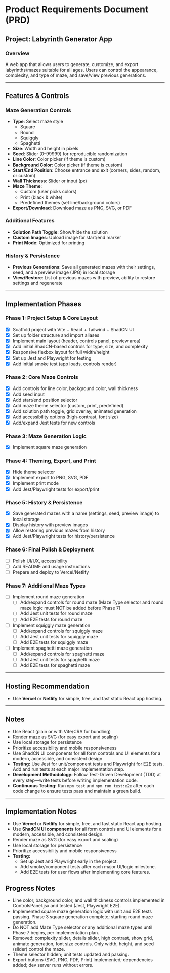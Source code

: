 # Product Requirements Document (PRD)

## Project: Labyrinth Generator App

### Overview
A web app that allows users to generate, customize, and export labyrinths/mazes suitable for all ages. Users can control the appearance, complexity, and type of maze, and save/view previous generations.

---

## Features & Controls

### Maze Generation Controls
- **Type**: Select maze style
  - Square
  - Round
  - Squiggly
  - Spaghetti
- **Size**: Width and height in pixels
- **Seed**: Slider (0–99999) for reproducible randomization
- **Line Color**: Color picker (if theme is custom)
- **Background Color**: Color picker (if theme is custom)
- **Start/End Position**: Choose entrance and exit (corners, sides, random, or custom)
- **Wall Thickness**: Slider or input (px)
- **Maze Theme**:
  - Custom (user picks colors)
  - Print (black & white)
  - Predefined themes (set line/background colors)
- **Export/Download**: Download maze as PNG, SVG, or PDF

### Additional Features
- **Solution Path Toggle**: Show/hide the solution
- **Custom Images**: Upload image for start/end marker
- **Print Mode**: Optimized for printing

### History & Persistence
- **Previous Generations**: Save all generated mazes with their settings, seed, and a preview image (JPG) in local storage
- **View/Restore**: List of previous mazes with preview, ability to restore settings and regenerate

---

## Implementation Phases

### Phase 1: Project Setup & Core Layout
- [x] Scaffold project with Vite + React + Tailwind + ShadCN UI
- [x] Set up folder structure and import aliases
- [x] Implement main layout (header, controls panel, preview area)
- [x] Add initial ShadCN-based controls for type, size, and complexity
- [x] Responsive flexbox layout for full width/height
- [x] Set up Jest and Playwright for testing
- [x] Add initial smoke test (app loads, controls render)

### Phase 2: Core Maze Controls
- [x] Add controls for line color, background color, wall thickness
- [x] Add seed input
- [x] Add start/end position selector
- [x] Add maze theme selector (custom, print, predefined)
- [x] Add solution path toggle, grid overlay, animated generation
- [x] Add accessibility options (high-contrast, font size)
- [x] Add/expand Jest tests for new controls

### Phase 3: Maze Generation Logic
- [x] Implement square maze generation

### Phase 4: Theming, Export, and Print
- [x] Hide theme selector
- [x] Implement export to PNG, SVG, PDF
- [x] Implement print mode
- [x] Add Jest/Playwright tests for export/print

### Phase 5: History & Persistence
- [x] Save generated mazes with a name (settings, seed, preview image) to local storage
- [x] Display history with preview images
- [x] Allow restoring previous mazes from history
- [x] Add Jest/Playwright tests for history/persistence

### Phase 6: Final Polish & Deployment
- [ ] Polish UI/UX, accessibility
- [ ] Add README and usage instructions
- [ ] Prepare and deploy to Vercel/Netlify

### Phase 7: Additional Maze Types
- [ ] Implement round maze generation
  - [ ] Add/expand controls for round maze (Maze Type selector and round maze logic must NOT be added before Phase 7)
  - [ ] Add Jest unit tests for round maze
  - [ ] Add E2E tests for round maze
- [ ] Implement squiggly maze generation
  - [ ] Add/expand controls for squiggly maze
  - [ ] Add Jest unit tests for squiggly maze
  - [ ] Add E2E tests for squiggly maze
- [ ] Implement spaghetti maze generation
  - [ ] Add/expand controls for spaghetti maze
  - [ ] Add Jest unit tests for spaghetti maze
  - [ ] Add E2E tests for spaghetti maze

---

## Hosting Recommendation
- Use **Vercel** or **Netlify** for simple, free, and fast static React app hosting.

---

## Notes
- Use React (plain or with Vite/CRA for bundling)
- Render maze as SVG (for easy export and scaling)
- Use local storage for persistence
- Prioritize accessibility and mobile responsiveness
- Use ShadCN UI components for all form controls and UI elements for a modern, accessible, and consistent design
- **Testing:** Use Jest for unit/component tests and Playwright for E2E tests. Add and run tests at each major implementation step.
- **Development Methodology:** Follow Test-Driven Development (TDD) at every step—write tests before writing implementation code.
- **Continuous Testing:** Run `npm test` and `npm run test:e2e` after each code change to ensure tests pass and maintain a green build.

---

## Implementation Notes
- Use **Vercel** or **Netlify** for simple, free, and fast static React app hosting.
- Use **ShadCN UI components** for all form controls and UI elements for a modern, accessible, and consistent design.
- Render maze as SVG (for easy export and scaling)
- Use local storage for persistence
- Prioritize accessibility and mobile responsiveness 
- **Testing:**
  - Set up Jest and Playwright early in the project.
  - Add smoke/component tests after each major UI/logic milestone.
  - Add E2E tests for user flows after implementing core features. 

## Progress Notes
- Line color, background color, and wall thickness controls implemented in ControlsPanel.jsx and tested (Jest, Playwright E2E).
- Implemented square maze generation logic with unit and E2E tests passing. Phase 3 square generation complete; starting round maze generation.
- Do NOT add Maze Type selector or any additional maze types until Phase 7 begins, per implementation plan.
- Removed: complexity slider, details slider, high contrast, show grid, animate generation, font size controls. Only width, height, and seed (slider) control the maze.
- Theme selector hidden; unit tests updated and passing.
- Export buttons (SVG, PNG, PDF, Print) implemented; dependencies added; dev server runs without errors. 